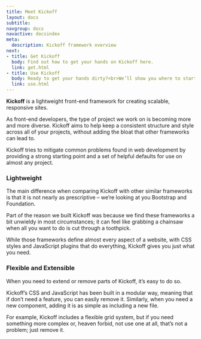 ```yaml
---
title: Meet Kickoff
layout: docs
subtitle: 
navgroup: docs
navactive: docsindex
meta:
  description: Kickoff framework overview
next:
- title: Get Kickoff
  body: Find out how to get your hands on Kickoff here.
  link: get.html
- title: Use Kickoff
  body: Ready to get your hands dirty?<br>We’ll show you where to start.
  link: use.html
---
```


**Kickoff** is a lightweight front-end framework for creating scalable, responsive sites.

As front-end developers, the type of project we work on is becoming more and more diverse. Kickoff aims to help keep a consistent structure and style across all of your projects, without adding the bloat that other frameworks can lead to.

Kickoff tries to mitigate common problems found in web development by providing a strong starting point and a set of helpful defaults for use on almost any project.

### Lightweight

The main difference when comparing Kickoff with other similar frameworks is that it is not nearly as prescriptive – we’re looking at you Bootstrap and Foundation.

Part of the reason we built Kickoff was because we find these frameworks a bit unwieldy in most circumstances; it can feel like grabbing a chainsaw when all you want to do is cut through a toothpick.

While those frameworks define almost every aspect of a website, with CSS styles and JavaScript plugins that do everything, Kickoff gives you just what you need.

### Flexible and Extensible

When you need to extend or remove parts of Kickoff, it’s easy to do so.

Kickoff’s CSS and JavaScript has been built in a modular way, meaning that if don’t need a feature, you can easily remove it.  Similarly, when you need a new component, adding it is as simple as including a new file.

For example, Kickoff includes a flexible grid system, but if you need something more complex or, heaven forbid, not use one at all, that’s not a problem; just remove it.
